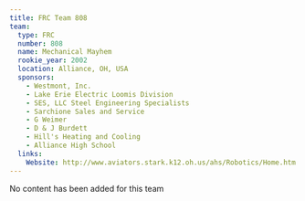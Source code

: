 ```yaml
---
title: FRC Team 808
team:
  type: FRC
  number: 808
  name: Mechanical Mayhem
  rookie_year: 2002
  location: Alliance, OH, USA
  sponsors:
    - Westmont, Inc.
    - Lake Erie Electric Loomis Division
    - SES, LLC Steel Engineering Specialists
    - Sarchione Sales and Service
    - G Weimer
    - D & J Burdett
    - Hill's Heating and Cooling
    - Alliance High School
  links:
    Website: http://www.aviators.stark.k12.oh.us/ahs/Robotics/Home.htm 
---
```

No content has been added for this team